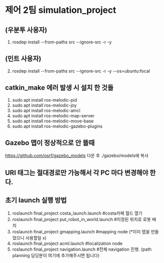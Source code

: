 # 제어 2팀 simulation_project

## (우분투 사용자)

1. rosdep install --from-paths src --ignore-src -r -y

## (민트 사용자)

2. rosdep install --from-paths src --ignore-src -r -y --os=ubuntu:focal

## catkin_make 에러 발생 시 설치 한 것들
1) sudo apt install ros-melodic-pid
2) sudo apt install ros-melodic-joy
3) sudo apt install ros-melodic-amcl
4) sudo apt install ros-melodic-map-server
5) sudo apt install ros-melodic-move-base
6) sudo apt install ros-melodic-gazebo-plugins

## Gazebo 맵이 정상적으로 안 뜰때 
https://github.com/osrf/gazebo_models 다운 후 ./gazebo/models에 복사

## URI 태그는 절대경로만 가능해서 각 PC 마다 변경해야 한다.

## 초기 launch 실행 방법
 1) roslaunch final_project costa_launch.launch            #costa카페 월드 열기
 2) roslaunch final_project put_robot_in_world.launch      #지정된 위치로 로봇 배치
 3) roslaunch final_project gmapping.launch                #mapping node  (*이미 맵을 만들었으니 사용할일 x)
 4) roslaunch final_project acml.launch                    #localization node 
 5) roslaunch final_project navigation.launch              #전체 navigation 진행. (path planning 담당분이 여기에 추가해주시면 됩니다)

 




